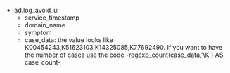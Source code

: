 * ad.log_avoid_ui
  + service_timestamp
  + domain_name
  + symptom
  + case_data: the value looks like 	K00454243,K51623103,K14325085,K77692490. If you want to have the number of cases use the code -regexp_count(case_data,'\K') AS case_count-
  
  
